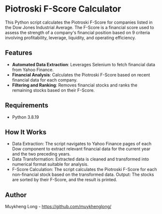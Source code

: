 # Piotroski F-Score Calculator

This Python script calculates the Piotroski F-Score for companies listed in the Dow Jones Industrial Average. The F-Score is a financial score used to assess the strength of a company's financial position based on 9 criteria involving profitability, leverage, liquidity, and operating efficiency.

## Features

- **Automated Data Extraction**: Leverages Selenium to fetch financial data from Yahoo Finance.
- **Financial Analysis**: Calculates the Piotroski F-Score based on recent financial data for each company.
- **Filtering and Ranking**: Removes financial stocks and ranks the remaining stocks based on their F-Score.

## Requirements

- Python 3.8.19

## How It Works

- Data Extraction: The script navigates to Yahoo Finance pages of each Dow component to extract relevant financial data for the current year and the two preceding years.
- Data Transformation: Extracted data is cleaned and transformed into numerical format suitable for analysis.
- F-Score Calculation: The script calculates the Piotroski F-Score for each non-financial stock based on the transformed data.
Output: The stocks are sorted by their F-Score, and the result is printed.

## Author

Muykheng Long - https://github.com/muykhenglong/
